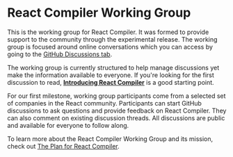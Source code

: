 # React Compiler Working Group

This is the working group for React Compiler. It was formed to provide support to the community through the experimental release. The working group is focused around online conversations which you can access by going to the [GitHub Discussions tab](https://github.com/reactwg/react-compiler/discussions).

The working group is currently structured to help manage discussions yet make the information available to everyone. If you're looking for the first discussion to read, **[Introducing React Compiler](https://github.com/reactwg/react-compiler/discussions/2)** is a good starting point.

For our first milestone, working group participants come from a selected set of companies in the React community. Participants can start GitHub discussions to ask questions and provide feedback on React Compiler. They can also comment on existing discussion threads. All discussions are public and available for everyone to follow along.

To learn more about the React Compiler Working Group and its mission, check out [The Plan for React Compiler](#TODO).
